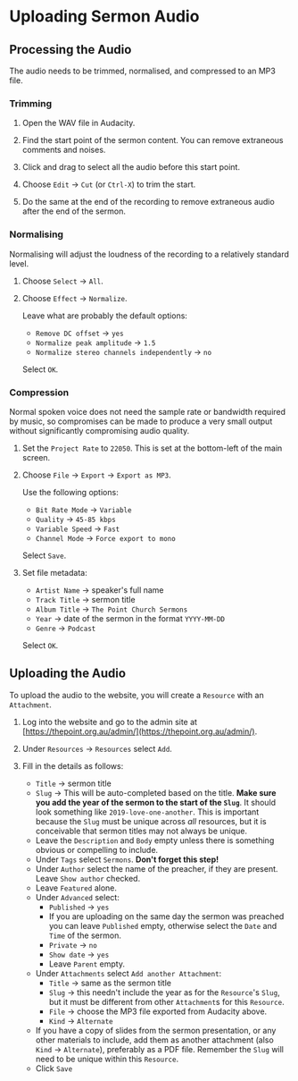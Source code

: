 # Uploading Sermon Audio

## Processing the Audio

The audio needs to be trimmed, normalised, and compressed to an MP3 file.

### Trimming

1. Open the WAV file in Audacity.

2. Find the start point of the sermon content. You can remove extraneous comments and noises.

3. Click and drag to select all the audio before this start point.

4. Choose `Edit` → `Cut` (or `Ctrl-X`) to trim the start.

5. Do the same at the end of the recording to remove extraneous audio after the end of the sermon.

### Normalising

Normalising will adjust the loudness of the recording to a relatively standard level.

1. Choose `Select` → `All`.

2. Choose `Effect` → `Normalize`.

    Leave what are probably the default options:

    * `Remove DC offset` → `yes`
    * `Normalize peak amplitude` → `1.5`
    * `Normalize stereo channels independently` → `no`

    Select `OK`.

### Compression

Normal spoken voice does not need the sample rate or bandwidth required by music, so compromises can be made to produce a very small output without significantly compromising audio quality.

1. Set the `Project Rate` to `22050`. This is set at the bottom-left of the main screen.

2. Choose `File` → `Export` → `Export as MP3`.

    Use the following options:

    * `Bit Rate Mode` → `Variable`
    * `Quality` → `45-85 kbps`
    * `Variable Speed` → `Fast`
    * `Channel Mode` → `Force export to mono`

    Select `Save`.

3. Set file metadata:

    * `Artist Name` → speaker's full name
    * `Track Title` → sermon title
    * `Album Title` → `The Point Church Sermons`
    * `Year` → date of the sermon in the format `YYYY-MM-DD`
    * `Genre` → `Podcast`

    Select `OK`.

## Uploading the Audio

To upload the audio to the website, you will create a `Resource` with an `Attachment`.

1. Log into the website and go to the admin site at [https://thepoint.org.au/admin/](https://thepoint.org.au/admin/).

2. Under `Resources` → `Resources` select `Add`.

3. Fill in the details as follows:

    * `Title` → sermon title
    * `Slug` → This will be auto-completed based on the title. **Make sure you add the year of the sermon to the start of the `Slug`**. It should look something like `2019-love-one-another`. This is important because the `Slug` must be unique across _all_ resources, but it is conceivable that sermon titles may not always be unique.
    * Leave the `Description` and `Body` empty unless there is something obvious or compelling to include.
    * Under `Tags` select `Sermons`. **Don't forget this step!**
    * Under `Author` select the name of the preacher, if they are present. Leave `Show author` checked.
    * Leave `Featured` alone.
    * Under `Advanced` select:
        * `Published` → `yes`
        * If you are uploading on the same day the sermon was preached you can leave `Published` empty, otherwise select the `Date` and `Time` of the sermon.
        * `Private` → `no`
        * `Show date` → `yes`
        * Leave `Parent` empty.
    * Under `Attachments` select `Add another Attachment`:
        * `Title` → same as the sermon title
        * `Slug` → this needn't include the year as for the `Resource`'s `Slug`, but it must be different from other `Attachment`s for this `Resource`.
        * `File` → choose the MP3 file exported from Audacity above.
        * `Kind` → `Alternate`
    * If you have a copy of slides from the sermon presentation, or any other materials to include, add them as another attachment (also `Kind` → `Alternate`), preferably as a PDF file. Remember the `Slug` will need to be unique within this `Resource`.
    * Click `Save`
